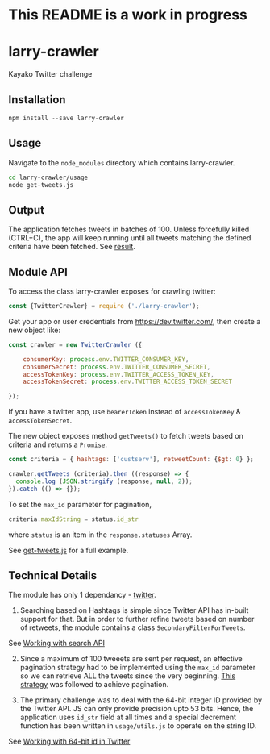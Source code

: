 # This README is a work in progress

# larry-crawler
Kayako Twitter challenge

## Installation
```js
npm install --save larry-crawler
```

## Usage
Navigate to the ```node_modules``` directory which contains larry-crawler.

```bash
cd larry-crawler/usage
node get-tweets.js
```

## Output
The application fetches tweets in batches of 100. Unless forcefully killed (CTRL+C), the app will keep running until all tweets matching the defined criteria have been fetched.
See [result](https://github.com/duaraghav8/larry-crawler/blob/master/usage/result).


## Module API
To access the class larry-crawler exposes for crawling twitter:

```js
const {TwitterCrawler} = require ('./larry-crawler');
```

Get your app or user credentials from https://dev.twitter.com/, then create a new object like:

```js
const crawler = new TwitterCrawler ({

	consumerKey: process.env.TWITTER_CONSUMER_KEY,
	consumerSecret: process.env.TWITTER_CONSUMER_SECRET,
	accessTokenKey: process.env.TWITTER_ACCESS_TOKEN_KEY,
	accessTokenSecret: process.env.TWITTER_ACCESS_TOKEN_SECRET

});
```
If you have a twitter app, use ```bearerToken``` instead of ```accessTokenKey``` & ```accessTokenSecret```.

The new object exposes method ```getTweets()``` to fetch tweets based on criteria and returns a ```Promise```.

```js
const criteria = { hashtags: ['custserv'], retweetCount: {$gt: 0} };

crawler.getTweets (criteria).then ((response) => {
  console.log (JSON.stringify (response, null, 2));
}).catch (() => {});
```

To set the ```max_id``` parameter for pagination,
```js
criteria.maxIdString = status.id_str
```
where ```status``` is an item in the ```response.statuses``` Array.

See [get-tweets.js](https://github.com/duaraghav8/larry-crawler/blob/master/usage/get-tweets.js) for a full example.



## Technical Details

The module has only 1 dependancy - [twitter](https://www.npmjs.com/package/twitter).

1. Searching based on Hashtags is simple since Twitter API has in-built support for that. But in order to further refine tweets based on number of retweets, the module contains a class ```SecondaryFilterForTweets```.

See [Working with search API](https://dev.twitter.com/rest/reference/get/search/tweets)

2. Since a maximum of 100 tweeets are sent per request, an effective pagination strategy had to be implemented using the ```max_id``` parameter so we can retrieve ALL the tweets since the very beginning. [This strategy](https://dev.twitter.com/rest/public/timelines) was followed to achieve pagination.

3. The primary challenge was to deal with the 64-bit integer ID provided by the Twitter API. JS can only provide precision upto 53 bits. Hence, the application uses ```id_str``` field at all times and a special decrement function has been written in ```usage/utils.js``` to operate on the string ID.

See [Working with 64-bit id in Twitter](https://dev.twitter.com/overview/api/twitter-ids-json-and-snowflake)
